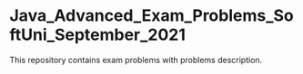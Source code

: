 # Java_Advanced_Exam_Problems_SoftUni_September_2021
This repository contains exam problems with problems description.
